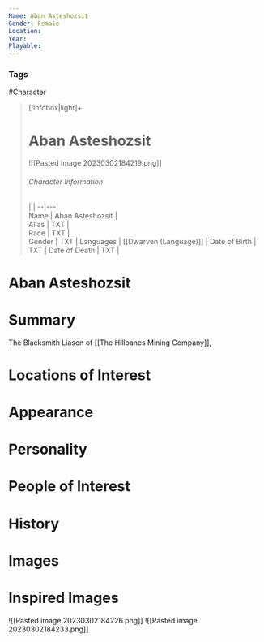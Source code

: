 ```yaml
---
Name: Aban Asteshozsit  
Gender: Female
Location: 
Year: 
Playable:
---
```


### Tags
#Character 

> [!infobox|light]+  
> # Aban Asteshozsit  
> ![[Pasted image 20230302184219.png]]
> ###### Character Information
>  |   |
> --|---|  
> Name | Aban Asteshozsit |  
> Alias | TXT |  
> Race | TXT |  
> Gender | TXT |
> Languages | [[Dwarven (Language)]] |
> Date of Birth | TXT |
> Date of Death | TXT |

# Aban Asteshozsit

# Summary
The Blacksmith Liason of [[The Hillbanes Mining Company]],
# Locations of Interest

# Appearance

# Personality

# People of Interest

# History

# Images

# Inspired Images
![[Pasted image 20230302184226.png]]
![[Pasted image 20230302184233.png]]